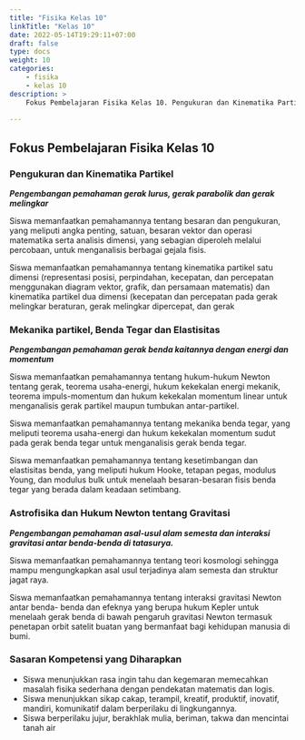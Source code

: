 ```yaml
---
title: "Fisika Kelas 10"
linkTitle: "Kelas 10"
date: 2022-05-14T19:29:11+07:00
draft: false
type: docs
weight: 10
categories:
    - fisika
    - kelas 10
description: >
    Fokus Pembelajaran Fisika Kelas 10. Pengukuran dan Kinematika Partikel. Mekanika partikel, Benda Tegar dan Elastisitas. Astrofisika dan Hukum Gravitasi Newton
    
---
```


## Fokus Pembelajaran Fisika Kelas 10

### Pengukuran dan Kinematika Partikel

***Pengembangan pemahaman gerak lurus, gerak parabolik dan gerak melingkar***

Siswa memanfaatkan pemahamannya tentang besaran dan pengukuran, yang meliputi angka penting, satuan, besaran vektor dan operasi matematika serta analisis dimensi, yang sebagian diperoleh melalui percobaan, untuk menganalisis berbagai gejala fisis.

Siswa memanfaatkan pemahamannya tentang kinematika partikel satu dimensi (representasi posisi, perpindahan, kecepatan, dan percepatan menggunakan diagram vektor, grafik, dan persamaan matematis) dan kinematika partikel dua dimensi (kecepatan dan percepatan pada gerak melingkar beraturan, gerak melingkar dipercepat, dan gerak

### Mekanika partikel, Benda Tegar dan Elastisitas

***Pengembangan pemahaman gerak benda kaitannya dengan energi dan momentum***

Siswa memanfaatkan pemahamannya tentang hukum-hukum Newton tentang gerak, teorema usaha-energi, hukum kekekalan energi mekanik, teorema impuls-momentum dan hukum kekekalan momentum linear untuk menganalisis gerak partikel maupun tumbukan antar-partikel.

Siswa memanfaatkan pemahamannya tentang mekanika benda tegar, yang meliputi teorema usaha-energi dan hukum kekekalan momentum sudut pada gerak benda tegar untuk menganalisis gerak benda tegar.

Siswa memanfaatkan pemahamannya tentang kesetimbangan dan elastisitas benda, yang meliputi hukum Hooke, tetapan pegas, modulus Young, dan modulus bulk untuk menelaah besaran-besaran fisis benda tegar yang berada dalam keadaan setimbang.

### Astrofisika dan Hukum Newton tentang Gravitasi

***Pengembangan pemahaman asal-usul alam semesta dan interaksi gravitasi antar benda-benda di tatasurya.***

Siswa memanfaatkan pemahamannya tentang teori kosmologi sehingga mampu mengungkapkan asal usul terjadinya alam semesta dan struktur jagat raya.

Siswa memanfaatkan pemahamannya tentang interaksi gravitasi Newton antar benda- benda dan efeknya yang berupa hukum Kepler untuk menelaah gerak benda di bawah pengaruh gravitasi Newton termasuk penetapan orbit satelit buatan yang bermanfaat bagi kehidupan manusia di bumi.

### Sasaran Kompetensi yang Diharapkan

- Siswa menunjukkan rasa ingin tahu dan kegemaran memecahkan masalah fisika sederhana dengan pendekatan matematis dan logis.
- Siswa menunjukkan sikap cakap, terampil, kreatif, produktif, inovatif, mandiri, komunikatif dalam berperilaku di lingkungannya.
- Siswa berperilaku jujur, berakhlak mulia, beriman, takwa dan mencintai tanah air
